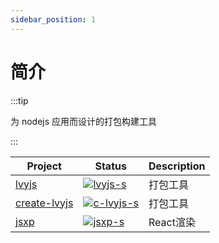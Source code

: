 ```yaml
---
sidebar_position: 1
---
```


# 简介

:::tip

为 nodejs 应用而设计的打包构建工具

:::

| Project        | Status                    | Description |
| -------------- | ------------------------- | ----------- |
| [lvyjs]        | [![lvyjs-s]][lvyjs-p]     | 打包工具    |
| [create-lvyjs] | [![c-lvyjs-s]][c-lvyjs-p] | 打包工具    |
| [jsxp]         | [![jsxp-s]][jsxp-p]       | React渲染   |

[lvyjs]: https://github.com/lemonade-lab/lvyjs
[lvyjs-s]: https://img.shields.io/npm/v/lvyjs.svg
[lvyjs-p]: https://www.npmjs.com/package/lvyjs
[jsxp]: https://github.com/lemonade-lab/lvyjs/tree/main/packages/jsxp
[jsxp-s]: https://img.shields.io/npm/v/jsxp.svg
[jsxp-p]: https://www.npmjs.com/package/jsxp
[create-lvyjs]: https://github.com/lemonade-lab/lvyjs/tree/main/packages/create-lvyjs
[c-lvyjs-s]: https://img.shields.io/npm/v/create-lvyjs.svg
[c-lvyjs-p]: https://www.npmjs.com/package/create-lvyjs
